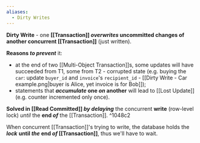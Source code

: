 ```yaml
---
aliases:
  - Dirty Writes
---
```

**Dirty Write** - one **[[Transaction]] *overwrites* uncommitted changes of another concurrent [[Transaction]]** (just written). 

**Reasons *to prevent*** it:
- at the end of two [[Multi-Object Transaction]]s, some updates will have succeeded from T1, some from T2 - corrupted state
  (e.g. buying the `car`: update `buyer_id` and `invoice`'s `recipient_id` -  [[Dirty Write - Car example.png|buyer is Alice, yet invoice is for Bob]]);
- statements that ***accumulate* one *on* another** will lead to [[Lost Update]] (e.g. counter incremented only once).

**Solved in [[Read Committed]] 
*by* *delaying*** the concurrent **write** (row-level lock) 
*until* the **end *of*** the [[Transaction]]. ^1048c2

When concurrent [[Transaction]]'s trying to write, 
the database holds the ***lock*** **until *the* end *of* [[Transaction]]**,
thus we'll have to wait.
